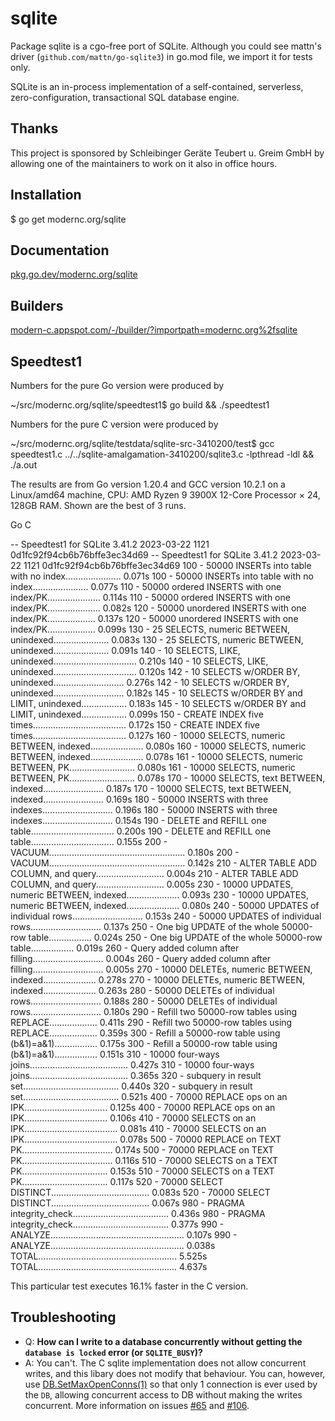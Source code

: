 # sqlite

Package sqlite is a cgo-free port of SQLite. Although you could see mattn's driver (`github.com/mattn/go-sqlite3`) in go.mod file, we import it for tests only.

SQLite is an in-process implementation of a self-contained, serverless,
zero-configuration, transactional SQL database engine.

## Thanks

This project is sponsored by Schleibinger Geräte Teubert u. Greim GmbH by
allowing one of the maintainers to work on it also in office hours.

## Installation

 $ go get modernc.org/sqlite

## Documentation

[pkg.go.dev/modernc.org/sqlite](https/pkg.go.dev/modernc.org/sqlite)

## Builders

[modern-c.appspot.com/-/builder/?importpath=modernc.org%2fsqlite](https/modern-c.appspot.com/-/builder/?importpath=modernc.org%2fsqlite)

## Speedtest1

Numbers for the pure Go version were produced by

 ~/src/modernc.org/sqlite/speedtest1$ go build && ./speedtest1

Numbers for the pure C version were produced by

 ~/src/modernc.org/sqlite/testdata/sqlite-src-3410200/test$ gcc speedtest1.c ../../sqlite-amalgamation-3410200/sqlite3.c -lpthread -ldl && ./a.out

The results are from Go version 1.20.4 and GCC version 10.2.1 on a
Linux/amd64 machine, CPU: AMD Ryzen 9 3900X 12-Core Processor × 24, 128GB
RAM. Shown are the best of 3 runs.

 Go C

 -- Speedtest1 for SQLite 3.41.2 2023-03-22 1121 0d1fc92f94cb6b76bffe3ec34d69	-- Speedtest1 for SQLite 3.41.2 2023-03-22 1121 0d1fc92f94cb6b76bffe3ec34d69
 100 - 50000 INSERTs into table with no index...................... 0.071s 100 - 50000 INSERTs into table with no index...................... 0.077s
 110 - 50000 ordered INSERTS with one index/PK..................... 0.114s 110 - 50000 ordered INSERTS with one index/PK..................... 0.082s
 120 - 50000 unordered INSERTS with one index/PK................... 0.137s 120 - 50000 unordered INSERTS with one index/PK................... 0.099s
 130 - 25 SELECTS, numeric BETWEEN, unindexed...................... 0.083s 130 - 25 SELECTS, numeric BETWEEN, unindexed...................... 0.091s
 140 - 10 SELECTS, LIKE, unindexed................................. 0.210s 140 - 10 SELECTS, LIKE, unindexed................................. 0.120s
 142 - 10 SELECTS w/ORDER BY, unindexed............................ 0.276s 142 - 10 SELECTS w/ORDER BY, unindexed............................ 0.182s
 145 - 10 SELECTS w/ORDER BY and LIMIT, unindexed.................. 0.183s 145 - 10 SELECTS w/ORDER BY and LIMIT, unindexed.................. 0.099s
 150 - CREATE INDEX five times..................................... 0.172s 150 - CREATE INDEX five times..................................... 0.127s
 160 - 10000 SELECTS, numeric BETWEEN, indexed..................... 0.080s 160 - 10000 SELECTS, numeric BETWEEN, indexed..................... 0.078s
 161 - 10000 SELECTS, numeric BETWEEN, PK.......................... 0.080s 161 - 10000 SELECTS, numeric BETWEEN, PK.......................... 0.078s
 170 - 10000 SELECTS, text BETWEEN, indexed........................ 0.187s 170 - 10000 SELECTS, text BETWEEN, indexed........................ 0.169s
 180 - 50000 INSERTS with three indexes............................ 0.196s 180 - 50000 INSERTS with three indexes............................ 0.154s
 190 - DELETE and REFILL one table................................. 0.200s 190 - DELETE and REFILL one table................................. 0.155s
 200 - VACUUM...................................................... 0.180s 200 - VACUUM...................................................... 0.142s
 210 - ALTER TABLE ADD COLUMN, and query........................... 0.004s 210 - ALTER TABLE ADD COLUMN, and query........................... 0.005s
 230 - 10000 UPDATES, numeric BETWEEN, indexed..................... 0.093s 230 - 10000 UPDATES, numeric BETWEEN, indexed..................... 0.080s
 240 - 50000 UPDATES of individual rows............................ 0.153s 240 - 50000 UPDATES of individual rows............................ 0.137s
 250 - One big UPDATE of the whole 50000-row table................. 0.024s 250 - One big UPDATE of the whole 50000-row table................. 0.019s
 260 - Query added column after filling............................ 0.004s 260 - Query added column after filling............................ 0.005s
 270 - 10000 DELETEs, numeric BETWEEN, indexed..................... 0.278s 270 - 10000 DELETEs, numeric BETWEEN, indexed..................... 0.263s
 280 - 50000 DELETEs of individual rows............................ 0.188s 280 - 50000 DELETEs of individual rows............................ 0.180s
 290 - Refill two 50000-row tables using REPLACE................... 0.411s 290 - Refill two 50000-row tables using REPLACE................... 0.359s
 300 - Refill a 50000-row table using (b&1)=a&1)................. 0.175s 300 - Refill a 50000-row table using (b&1)=a&1)................. 0.151s
 310 - 10000 four-ways joins....................................... 0.427s 310 - 10000 four-ways joins....................................... 0.365s
 320 - subquery in result set...................................... 0.440s 320 - subquery in result set...................................... 0.521s
 400 - 70000 REPLACE ops on an IPK................................. 0.125s 400 - 70000 REPLACE ops on an IPK................................. 0.106s
 410 - 70000 SELECTS on an IPK..................................... 0.081s 410 - 70000 SELECTS on an IPK..................................... 0.078s
 500 - 70000 REPLACE on TEXT PK.................................... 0.174s 500 - 70000 REPLACE on TEXT PK.................................... 0.116s
 510 - 70000 SELECTS on a TEXT PK.................................. 0.153s 510 - 70000 SELECTS on a TEXT PK.................................. 0.117s
 520 - 70000 SELECT DISTINCT....................................... 0.083s 520 - 70000 SELECT DISTINCT....................................... 0.067s
 980 - PRAGMA integrity_check...................................... 0.436s 980 - PRAGMA integrity_check...................................... 0.377s
 990 - ANALYZE..................................................... 0.107s 990 - ANALYZE..................................................... 0.038s
 TOTAL....................................................... 5.525s TOTAL....................................................... 4.637s

This particular test executes 16.1% faster in the C version.

## Troubleshooting

* Q: **How can I write to a database concurrently without getting the `database is locked` error (or `SQLITE_BUSY`)?**
 * A: You can't. The C sqlite implementation does not allow concurrent writes, and this libary does not modify that behaviour. You can, however, use [DB.SetMaxOpenConns(1)](https/pkg.go.dev/database/sql#DB.SetMaxOpenConns) so that only 1 connection is ever used by the `DB`, allowing concurrent access to DB without making the writes concurrent. More information on issues [#65](https/gitlab.com/cznic/sqlite/-/issues/65) and [#106](https/gitlab.com/cznic/sqlite/-/issues/106).
